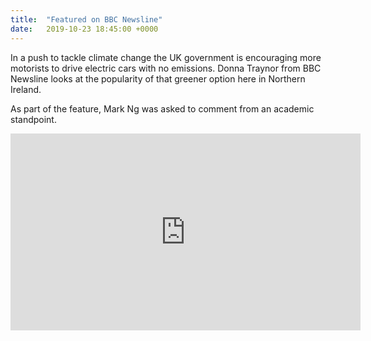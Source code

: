 ```yaml
---
title:  "Featured on BBC Newsline"
date:   2019-10-23 18:45:00 +0000
---
```



In a push to tackle climate change the UK government is encouraging more motorists to drive electric cars with no emissions. Donna Traynor from BBC Newsline looks at the popularity of that greener option here in Northern Ireland.

As part of the feature, Mark Ng was asked to comment from an academic standpoint.

<iframe src="https://www.facebook.com/plugins/video.php?href=https%3A%2F%2Fwww.facebook.com%2FBBCNewsline%2Fvideos%2F426720341374777%2F&show_text=0&width=560" width="560" height="315" style="border:none;overflow:hidden" scrolling="no" frameborder="0" allowTransparency="true" allowFullScreen="true"></iframe>


